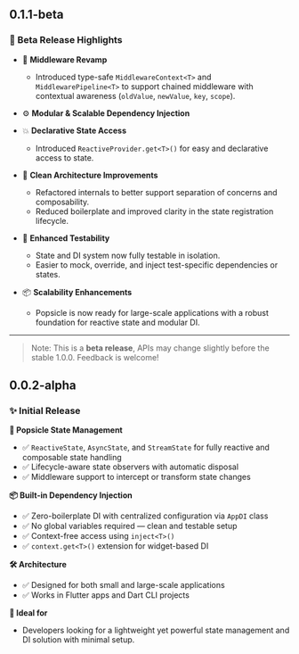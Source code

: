 ## 0.1.1-beta 

### 🎉 Beta Release Highlights
- 🧠 **Middleware Revamp**
  - Introduced type-safe `MiddlewareContext<T>` and `MiddlewarePipeline<T>` to support chained middleware with contextual awareness (`oldValue`, `newValue`, `key`, `scope`).

- ⚙️ **Modular & Scalable Dependency Injection**
- 💥 **Declarative State Access**
  - Introduced `ReactiveProvider.get<T>()` for easy and declarative access to state.

- 🧩 **Clean Architecture Improvements**
  - Refactored internals to better support separation of concerns and composability.
  - Reduced boilerplate and improved clarity in the state registration lifecycle.

- 🧪 **Enhanced Testability**
  - State and DI system now fully testable in isolation.
  - Easier to mock, override, and inject test-specific dependencies or states.

- 📦 **Scalability Enhancements**
  - Popsicle is now ready for large-scale applications with a robust foundation for reactive state and modular DI.

---

> Note: This is a **beta release**, APIs may change slightly before the stable 1.0.0. Feedback is welcome!
## 0.0.2-alpha

### ✨ Initial Release

**🔁 Popsicle State Management**
- ✅ `ReactiveState`, `AsyncState`, and `StreamState` for fully reactive and composable state handling
- ✅ Lifecycle-aware state observers with automatic disposal
- ✅ Middleware support to intercept or transform state changes

**📦 Built-in Dependency Injection**
- ✅ Zero-boilerplate DI with centralized configuration via `AppDI` class
- ✅ No global variables required — clean and testable setup
- ✅ Context-free access using `inject<T>()`
- ✅ `context.get<T>()` extension for widget-based DI

**🛠️ Architecture**
- ✅ Designed for both small and large-scale applications
- ✅ Works in Flutter apps and Dart CLI projects

**🌱 Ideal for**
- Developers looking for a lightweight yet powerful state management and DI solution with minimal setup.
